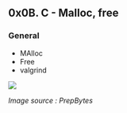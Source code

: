<h2>0x0B. C - Malloc, free</h2>

<h3> General </h3>
<ul>
<li> MAlloc </li>
<li> Free </li>
<li> valgrind </li>
</ul>
 <img src="https://prepbytes-misc-images.s3.ap-south-1.amazonaws.com/assets/1676278775251-Dynamic%20Memory%20Allocation%20in%20C.jpg" />

<i> Image source : PrepBytes </i>
